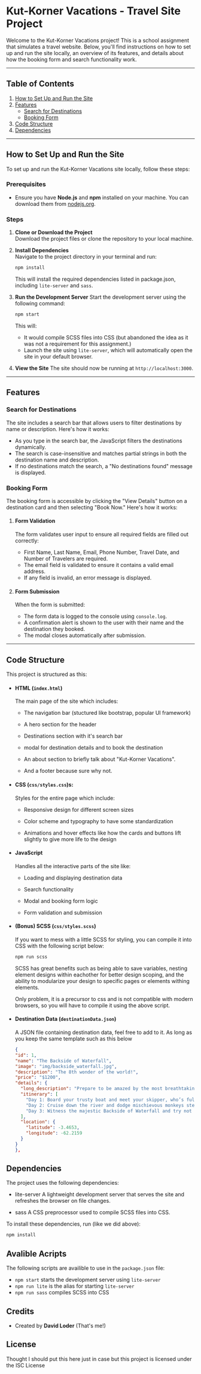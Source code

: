 # Kut-Korner Vacations - Travel Site Project

Welcome to the Kut-Korner Vacations project! This is a school assignment that simulates a travel website. Below, you'll find instructions on how to set up and run the site locally, an overview of its features, and details about how the booking form and search functionality work.

---

## Table of Contents

1. [How to Set Up and Run the Site](#how-to-set-up-and-run-the-site)
2. [Features](#features)
   - [Search for Destinations](#search-for-destinations)
   - [Booking Form](#booking-form)
3. [Code Structure](#code-structure)
4. [Dependencies](#dependencies)

---

## How to Set Up and Run the Site

To set up and run the Kut-Korner Vacations site locally, follow these steps:

### Prerequisites

- Ensure you have **Node.js** and **npm** installed on your machine. You can download them from [nodejs.org](https://nodejs.org/).

### Steps

1. **Clone or Download the Project**  
   Download the project files or clone the repository to your local machine.

2. **Install Dependencies**  
   Navigate to the project directory in your terminal and run:

   ```bash
   npm install
   ```

   This will install the required dependencies listed in package.json, including `lite-server` and `sass`.

3. **Run the Development Server**
   Start the development server using the following command:

   ```bash
   npm start
   ```

   This will:

   - It would compile SCSS files into CSS (but abandoned the idea as it was not a requirement for this assignment.)
   - Launch the site using `lite-server`, which will automatically open the site in your default browser.

4. **View the Site**
   The site should now be running at `http://localhost:3000`.

---

## Features

### Search for Destinations

The site includes a search bar that allows users to filter destinations by name or description. Here's how it works:

- As you type in the search bar, the JavaScript filters the destinations dynamically.
- The search is case-insensitive and matches partial strings in both the destination name and description.
- If no destinations match the search, a "No destinations found" message is displayed.

### Booking Form

The booking form is accessible by clicking the "View Details" button on a destination card and then selecting "Book Now." Here's how it works:

1. #### Form Validation

   The form validates user input to ensure all required fields are filled out correctly:

   - First Name, Last Name, Email, Phone Number, Travel Date, and Number of Travelers are required.
   - The email field is validated to ensure it contains a valid email address.
   - If any field is invalid, an error message is displayed.

2. #### Form Submission
   When the form is submitted:
   - The form data is logged to the console using `console.log`.
   - A confirmation alert is shown to the user with their name and the destination they booked.
   - The modal closes automatically after submission.

---

## Code Structure

This project is structured as this:

- #### HTML (`index.html`)

  The main page of the site which includes:

  - The navigation bar (stuctured like bootstrap, popular UI framework)

  - A hero section for the header

  - Destinations section with it's search bar

  - modal for destination details and to book the destination

  - An about section to briefly talk about "Kut-Korner Vacations".

  - And a footer because sure why not.

- #### CSS (`css/styles.css`)s:

  Styles for the entire page which include:

  - Responsive design for different screen sizes

  - Color scheme and typography to have some standardization

  - Animations and hover effects like how the cards and buttons lift slightly to give more life to the design

- #### JavaScript

  Handles all the interactive parts of the site like:

  - Loading and displaying destination data

  - Search functionality

  - Modal and booking form logic

  - Form validation and submission

- #### (Bonus) SCSS (`css/styles.scss`)

  If you want to mess with a little SCSS for styling, you can compile it into CSS with the following script below:

  ```bash
  npm run scss
  ```

  SCSS has great benefits such as being able to save variables, nesting element designs within eachother for better design scoping, and the ability to modularize your design to specific pages or elements withing elements.

  Only problem, it is a precursor to css and is not compatible with modern browsers, so you will have to compile it using the above script.

- #### Destination Data (`destinationData.json`)

  A JSON file containing destination data, feel free to add to it. As long as you keep the same template such as this below

  ```JSON
  {
  "id": 1,
  "name": "The Backside of Waterfall",
  "image": "img/backside_waterfall.jpg",
  "description": "The 8th wonder of the world!",
  "price": "$1200",
  "details": {
    "long_description": "Prepare to be amazed by the most breathtaking view you’ve never seen—the backside of water! This legendary waterfall is a must-see for adventurers and pun enthusiasts alike.",
    "itinerary": [
      "Day 1: Board your trusty boat and meet your skipper, who’s full of jokes (and questionable navigation skills).",
      "Day 2: Cruise down the river and dodge mischievous monkeys stealing your snacks.",
      "Day 3: Witness the majestic Backside of Waterfall and try not to get soaked by its 'refreshing' mist."
    ],
    "location": {
      "latitude": -3.4653,
      "longitude": -62.2159
    }
  }
  },
  ```

## Dependencies

The project uses the following dependencies:

- lite-server
  A lightweight development server that serves the site and refreshes the browser on file changes.

- sass
  A CSS preprocessor used to compile SCSS files into CSS.

To install these dependencies, run (like we did above):

```bash
npm install
```

## Avalible Acripts

The following scripts are availible to use in the `package.json` file:

- `npm start`
  starts the development server using `lite-server`
- `npm run lite` is the alias for starting `lite-server`
- `npm run sass` compiles SCSS into CSS

## Credits

- Created by **David Loder** (That's me!)

## License

Thought I should put this here just in case but this project is licensed under the ISC License
